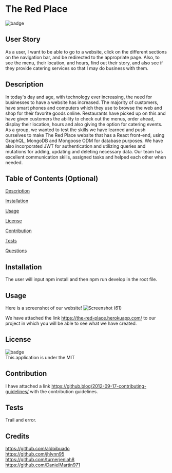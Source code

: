 # The Red Place
  
  ![badge](https://img.shields.io/badge/license-MIT-brightgreen)

## User Story
As a user, I want to be able to go to a website, click on the different sections on the navigation bar, and be redirected to the appropriate page. Also, to see the menu, their location, and hours, find out their story, and also see if they provide catering services so that I may do business with them.

## Description 
In today's day and age, with technology ever increasing, the need for businesses to have a website has increased. The majority of customers, have smart phones and computers which they use to browse the web and shop for their favorite goods online. Restaurants have picked up on this and have given customers the ability to check out the menus, order ahead, display their location, hours and also giving the option for catering events. As a group, we wanted to test the skills we have learned and push ourselves to make The Red Place website that has a React front-end, using GraphQL, MongoDB and Mongoose ODM for database purposes. We have also incorporated JWT for authentication and utilizing queries and mutations for adding, updating and deleting necessary data. Our team has excellent communication skills, assigned tasks and helped each other when needed.

## Table of Contents (Optional)
[Description](#description)

[Installation](#installation)

[Usage](#usage)

[License](#license)

[Contribution](#contribution)

[Tests](#tests)

[Questions](#questions)

## Installation
The user will input npm install and then npm run develop in the root file.

## Usage
Here is a screenshot of our website! 
![Screenshot (61)](https://user-images.githubusercontent.com/109316738/224194599-5eabcc0c-c257-4d63-975a-4a7ad027ce49.png)

We have attached the link https://the-red-place.herokuapp.com/ to our project in which you will be able to see what we have created. 

## License
![badge](https://img.shields.io/badge/license-MIT-brightgreen) <br/>
This application is under the MIT

## Contribution
I have attached a link https://github.blog/2012-09-17-contributing-guidelines/ with the contribution guidelines.

## Tests
Trail and error.

## Credits
https://github.com/aldoibuado <br />
https://github.com/jhlynn95 <br />
https://github.com/turnerjeniah8 <br />
https://github.com/DanielMartin971 <br />
